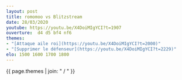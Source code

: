 ```yaml
---
layout: post
title: romomoo vs Blitzstream
date: 28/03/2020
youtube: https://youtu.be/X4DoiMIgYCI?t=1907
ouverture:  d4 d5 bf4 nf6
themes:
- "[Attaque aile roi](https://youtu.be/X4DoiMIgYCI?t=2000)"
- "[Supprimer le défenseur](https://youtu.be/X4DoiMIgYCI?t=2229)"
elo: 1500 1600 1700 1800
---
```

 
{{ page.themes | join: " / " }}
